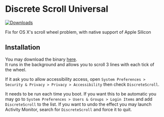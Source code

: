 # Discrete Scroll Universal

[![Downloads](https://img.shields.io/github/downloads/iwa/discrete-scroll-arm/total.svg)](https://github.com/iwa/discrete-scroll-arm/releases)

Fix for OS X's scroll wheel problem, with native support of Apple Silicon

## Installation

You may download the binary [here](https://github.com/emreyolcu/discrete-scroll/releases/download/v0.1.1u/DiscreteScroll.zip).<br/>
It runs in the background and allows you to scroll 3 lines with each tick of the
wheel.

If it ask you to allow accessibility access, open `System Preferences > Security & Privacy > Privacy > Accessibility` then check `DiscreteScroll`.

It needs to be run each time you boot. If you want this to be automatic you
may go to `System Preferences > Users & Groups > Login Items` and add
`DiscreteScroll` to the list. If you want to undo the effect you may launch
Activity Monitor, search for `DiscreteScroll` and force it to quit.
